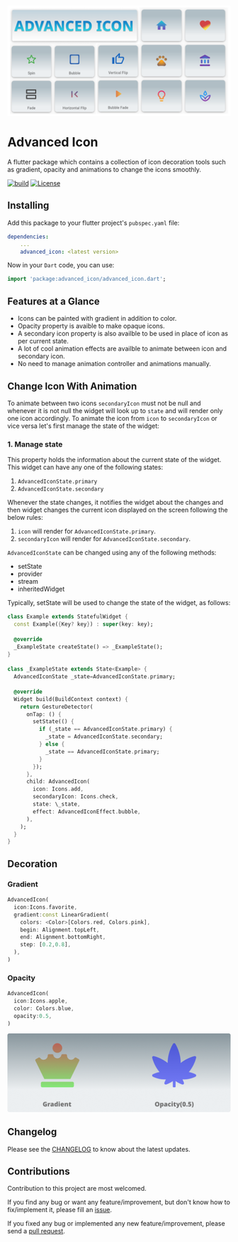 <p align="center"><img src="https://github.com/ankitmishradev/advanced-icon/blob/main/display/banner.png?raw=true"/></p>

<h1>Advanced Icon</h1>

<p>A flutter package which contains a collection of icon decoration tools such as gradient, opacity and animations to change the icons smoothly.</p>

[![build](https://github.com/ankitmishradev/advanced-icon/actions/workflows/main.yml/badge.svg)](https://github.com/ankitmishradev/advanced-icon/actions/workflows/main.yml)
[![License](https://img.shields.io/github/license/ankitmishradev/advanced-icon)](https://opensource.org/licenses/MIT)

## Installing

Add this package to your flutter project's `pubspec.yaml` file:

```yaml
dependencies:
    ...
    advanced_icon: <latest version>
```

Now in your `Dart` code, you can use:

```dart
import 'package:advanced_icon/advanced_icon.dart';
```

## Features at a Glance

- Icons can be painted with gradient in addition to color.
- Opacity property is avaible to make opaque icons.
- A secondary icon property is also availble to be used in place of icon as per current state.
- A lot of cool animation effects are availble to animate between icon and secondary icon.
- No need to manage animation controller and animations manually.

## Change Icon With Animation

To animate between two icons `secondaryIcon` must not be null and whenever it is not null the widget will look up to `state` and will render only one icon accordingly. To animate the icon from `icon` to `secondaryIcon` or vice versa let's first manage the state of the widget:

### 1. Manage state

This property holds the information about the current state of the widget. This widget can have any one of the following states:

1. `AdvancedIconState.primary`
2. `AdvancedIconState.secondary`

Whenever the state changes, it notifies the widget about the changes and then widget changes the current icon displayed on the screen following the below rules:

1. `icon` will render for `AdvancedIconState.primary`.
2. `secondaryIcon` will render for `AdvancedIconState.secondary`.

`AdvancedIconState` can be changed using any of the following methods:

- setState
- provider
- stream
- inheritedWidget

Typically, setState will be used to change the state of the widget, as follows:

```dart
class Example extends StatefulWidget {
  const Example({Key? key}) : super(key: key);

  @override
  _ExampleState createState() => _ExampleState();
}

class _ExampleState extends State<Example> {
  AdvancedIconState _state=AdvancedIconState.primary;

  @override
  Widget build(BuildContext context) {
    return GestureDetector(
      onTap: () {
        setState(() {
          if (_state == AdvancedIconState.primary) {
            _state = AdvancedIconState.secondary;
          } else {
            _state == AdvancedIconState.primary;
          }
        });
      },
      child: AdvancedIcon(
        icon: Icons.add,
        secondaryIcon: Icons.check,
        state: \_state,
        effect: AdvancedIconEffect.bubble,
      ),
    );
  }
}

```

## Decoration

### Gradient

```dart
AdvancedIcon(
  icon:Icons.favorite,
  gradient:const LinearGradient(
    colors: <Color>[Colors.red, Colors.pink],
    begin: Alignment.topLeft,
    end: Alignment.bottomRight,
    step: [0.2,0.8],
  ),
)
```

### Opacity

```dart
AdvancedIcon(
  icon:Icons.apple,
  color: Colors.blue,
  opacity:0.5,
)
```

<img src="https://github.com/ankitmishradev/advanced-icon/blob/main/display/decoration_banner.png?raw=true">

## Changelog

Please see the [CHANGELOG](https://github.com/ankitmishradev/advanced-icon/blob/main/CHANGELOG.md) to know about the latest updates.

## Contributions

Contribution to this project are most welcomed.

If you find any bug or want any feature/improvement, but don't know how to fix/implement it, please fill an [issue](https://github.com/ankitmishradev/advanced-icon/issues).

If you fixed any bug or implemented any new feature/improvement, please send a [pull request](https://github.com/ankitmishradev/advanced-icon/pulls).
